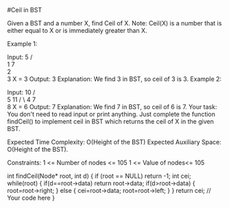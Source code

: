 #Ceil in BST

Given a BST and a number X, find Ceil of X.
Note: Ceil(X) is a number that is either equal to X or is immediately greater than X.

Example 1:

Input:
      5
    /   \
   1     7
    \
     2 
      \
       3
X = 3
Output: 3
Explanation: We find 3 in BST, so ceil
of 3 is 3.
Example 2:

Input:
     10
    /  \
   5    11
  / \ 
 4   7
      \
       8
X = 6
Output: 7
Explanation: We find 7 in BST, so ceil
of 6 is 7.
Your task:
You don't need to read input or print anything. Just complete the function findCeil() to implement ceil in BST which returns the ceil of X in the given BST.

Expected Time Complexity: O(Height of the BST)
Expected Auxiliary Space: O(Height of the BST).

Constraints:
1 <= Number of nodes <= 105
1 <= Value of nodes<= 105


int findCeil(Node* root, int d) {
    if (root == NULL) return -1;
    int cei;
    while(root)
    {
        if(d==root->data) return root->data;
        if(d>root->data) {
            root=root->right;
        }
        else
        {
            cei=root->data;
            root=root->left;
        }
    }
    return cei;
    // Your code here
}